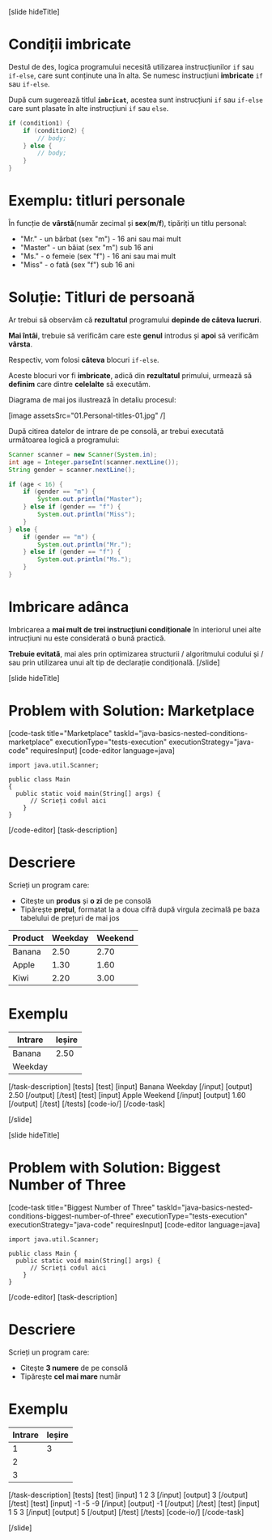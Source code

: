 [slide hideTitle]     
# Condiții imbricate
Destul de des, logica programului necesită utilizarea instrucțiunilor  `if` sau `if-else`, care sunt conținute una în alta.
Se numesc instrucțiuni **imbricate** `if` sau `if-else`.

După cum sugerează titlul **`imbricat`**, acestea sunt instrucțiuni `if` sau `if-else` care sunt plasate în alte instrucțiuni `if` sau `else`.

```java
if (condition1) {
    if (condition2) {
        // body; 
    } else {
        // body;
    }
}
```

# Exemplu: titluri personale
În funcție de **vârstă**(număr zecimal și **sex**(**m**/**f**), tipăriți un titlu personal:
- "Mr." - un bărbat (sex "m") - 16 ani sau mai mult
- "Master" - un băiat (sex "m") sub 16 ani
- "Ms." - o femeie (sex "f") - 16 ani sau mai mult
- "Miss" - o fată (sex "f") sub 16 ani

# Soluție: Titluri de persoană
Ar trebui să observăm că **rezultatul**  programului **depinde de câteva lucruri**.

**Mai întâi**, trebuie să verificăm care este **genul** introdus și **apoi** să verificăm **vârsta**.

Respectiv, vom folosi **câteva** blocuri `if-else`.

Aceste blocuri vor fi **imbricate**, adică din **rezultatul** primului, urmează să **definim** care dintre **celelalte** să executăm.

Diagrama de mai jos ilustrează în detaliu procesul:

[image assetsSrc="01.Personal-titles-01.jpg" /]

După citirea datelor de intrare de pe consolă, ar trebui executată următoarea logică a programului:
```java
Scanner scanner = new Scanner(System.in);
int age = Integer.parseInt(scanner.nextLine());
String gender = scanner.nextLine();

if (age < 16) {
    if (gender == "m") {
        System.out.println("Master");
    } else if (gender == "f") {
        System.out.println("Miss");
    }
} else {
    if (gender == "m") {
        System.out.println("Mr.");
    } else if (gender == "f") {
        System.out.println("Ms.");
    }
}
```

# Imbricare adânca
Imbricarea a **mai mult de trei instrucțiuni condiționale** în interiorul unei alte intrucțiuni nu este considerată o bună practică.

**Trebuie evitată**, mai ales prin optimizarea structurii / algoritmului codului și / sau prin utilizarea unui alt tip de declarație condițională.
[/slide]

[slide hideTitle]
# Problem with Solution: Marketplace
[code-task title="Marketplace" taskId="java-basics-nested-conditions-marketplace" executionType="tests-execution" executionStrategy="java-code" requiresInput]
[code-editor language=java]
```
import java.util.Scanner;

public class Main
{
  public static void main(String[] args) {
      // Scrieți codul aici
    }
}
```
[/code-editor]
[task-description]
# Descriere
Scrieți un program care:
   * Citește un **produs** și **o zi** de pe consolă
   * Tipărește **prețul**, formatat la a doua cifră după virgula zecimală pe baza tabelului de prețuri de mai jos

|Product|Weekday|Weekend| 
|-------|-------|-------|
|Banana|2.50|2.70|
|Apple|1.30|1.60|
|Kiwi|2.20|3.00|
# Exemplu

| Intrare | Ieșire |
| ------- | ------- |
| Banana | 2.50 |
| Weekday |

[/task-description]
[tests]
[test]
[input]
Banana
Weekday
[/input]
[output]
2.50
[/output]
[/test]
[test]
[input]
Apple
Weekend
[/input]
[output]
1.60
[/output]
[/test]
[/tests]
[code-io/]
[/code-task]

[/slide]



[slide hideTitle]
# Problem with Solution: Biggest Number of Three
[code-task title="Biggest Number of Three" taskId="java-basics-nested-conditions-biggest-number-of-three" executionType="tests-execution" executionStrategy="java-code" requiresInput]
[code-editor language=java]
```
import java.util.Scanner;

public class Main {
  public static void main(String[] args) {
      // Scrieți codul aici
    }
}
```
[/code-editor]
[task-description]
# Descriere
Scrieți un program care:

   * Citește **3 numere** de pe consolă
   * Tipărește **cel mai mare** număr
# Exemplu

| Intrare | Ieșire |
| ------- | ------- |
| 1 | 3 |
| 2 |
| 3 |

[/task-description]
[tests]
[test]
[input]
1
2
3
[/input]
[output]
3
[/output]
[/test]
[test]
[input]
-1
-5
-9
[/input]
[output]
-1
[/output]
[/test]
[test]
[input]
1
5
3
[/input]
[output]
5
[/output]
[/test]
[/tests]
[code-io/]
[/code-task]

[/slide]

